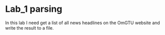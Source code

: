 # Lab_1 parsing
In this lab I need get a list of all news headlines on the OmGTU website and write the result to a file.